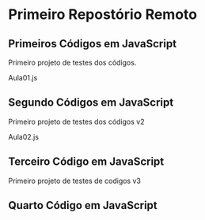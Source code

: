 # Primeiro Repostório Remoto

## Primeiros Códigos em JavaScript
Primeiro projeto de testes dos códigos.

Aula01.js

## Segundo Códigos em JavaScript
Primeiro projeto de testes dos códigos v2

Aula02.js

## Terceiro Código em JavaScript
Primeiro projeto de testes de codigos v3 

## Quarto Código em JavaScript
